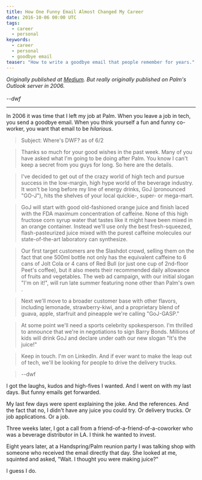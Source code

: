 ```yaml
---
title: How One Funny Email Almost Changed My Career
date: 2016-10-06 00:00 UTC
tags:
  - career
  - personal
keywords: 
  - career
  - personal
  - goodbye email
teaser: "How to write a goodbye email that people remember for years."  
---
```


[goj]: https://medium.com/@dwfrank/how-one-funny-email-almost-changed-my-career-80b20ee7c5ff

_Originally published at [Medium][goj]. But really originally published on Palm's Outlook server in 2006.
<br/><br/>--dwf_

---

In 2006 it was time that I left my job at Palm. When you leave a job in tech, you send a goodbye email.
When you think yourself a fun and funny co-worker, you want that email to be _hilarious_.

> Subject: Where's DWF? as of 6/2

> Thanks so much for your good wishes in the past week. Many of you have asked what I'm going to be doing after Palm. You know I can't keep a secret from you guys for long. So here are the details.

> I've decided to get out of the crazy world of high tech and pursue success in the low-margin, high hype world of the beverage industry. It won't be long before my line of energy drinks, GoJ (pronounced "GO-J"), hits the shelves of your local quickie-, super- or mega-mart.

> GoJ will start with good old-fashioned orange juice and finish laced with the FDA maximum concentration of caffeine. None of this high fructose corn syrup water that tastes like it might have been mixed in an orange container. Instead we'll use only the best fresh-squeezed, flash-pasteurized juice mixed with the purest caffeine molecules our state-of-the-art laboratory can synthesize.

> Our first target customers are the Slashdot crowd, selling them on the fact that one 500ml bottle not only has the equivalent caffeine to 6 cans of Jolt Cola or 4 cans of Red Bull (or just one cup of 2nd-floor Peet's coffee), but it also meets their recommended daily allowance of fruits and vegetables. The web ad campaign, with our initial slogan "I'm on it!", will run late summer featuring none other than Palm's own <NAME REDACTED>.

> Next we'll move to a broader customer base with other flavors, including lemonade, strawberry-kiwi, and a proprietary blend of guava, apple, starfruit and pineapple we're calling "GoJ-GASP."

> At some point we'll need a sports celebrity spokesperson. I'm thrilled to announce that we're in negotiations to sign Barry Bonds. Millions of kids will drink GoJ and declare under oath our new slogan "It's the juice!"

> Keep in touch. I'm on LinkedIn. And if ever want to make the leap out of tech, we'll be looking for people to drive the delivery trucks.

>--dwf



I got the laughs, kudos and high-fives I wanted. And I went on with my last days. But funny emails get forwarded.

My last few days were spent explaining the joke. And the references. And the fact that no, I didn't have any juice you could try. Or delivery trucks. Or job applications. Or a job.

Three weeks later, I got a call from a friend-of-a-friend-of-a-coworker who was a beverage distributor in LA. I think he wanted to invest.

Eight years later, at a Handspring/Palm reunion party I was talking shop with someone who received the email directly that day. She looked at me, squinted and asked, "Wait. I thought you were making juice?"

I guess I do.

